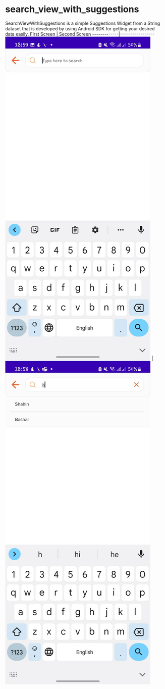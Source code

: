 # search_view_with_suggestions


SearchViewWithSuggestions is a simple Suggestions Widget from a String dataset that is developed by using Android SDK for getting your desired data easily.
First Screen | Second Screen
-------------|-----------------
![alt text](screenshots/a.jpg "First Screen") | ![alt text](screenshots/b.jpg "Second Screen")
